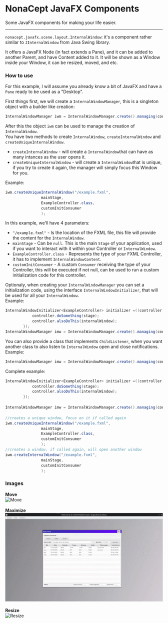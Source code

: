 # NonaCept JavaFX Components

Some JavaFX components for making your life easier.
***
`nonacept.javafx.scene.layout.InternalWindow`: it's a component rather similar to `JInternalWindow` from Java Swing library.

It offers a JavaFX Node (in fact extends a Pane), and it can be added to another Parent, and have Content added to it. It will be shown as a Window inside your Window, it can be resized, moved, and etc.

### How to use
For this example, I will assume you already know a bit of JavaFX and have a `Pane` ready to be used as a "Desktop".

First things first, we will create a `InternalWindowManager`, this is a singleton object with a builder like creation:

```java
InternalWindowManager iwm = InternalWindowManager.create().managing(contentPanel);
```
After this the object `iwm` can be used to manage the creation of `InternalWindow`.<br>
You have two methods to create `InternalWindow`, `createInternalWindow` and `createUniqueInternalWindow`.<br>
+ `createInternalWindow` - will create a `InternalWindow`that can have as many intances as the user opens it.<br>
+ `createUniqueInternalWindow` - will create a `InternalWindow`that is unique, if you try to create it again, the manager will simply focus this Window for you.<br>

Example:
```java
iwm.createUniqueInternalWindow("/example.fxml",
                mainStage, 
                ExampleController.class,
                customInitConsumer
                );
```
In this example, we'll have 4 parameters:<br>
+ `"/example.fxml"` - Is the location of the FXML file, this file will provide the content for the `InternalWindow`.<br>
+ `mainStage` - Can be `null`. This is the main `Stage` of your application, used if you want to interact with it within your Controller or `InternalWindow`.<br>
+ `ExampleController.class` - Represents the type of your FXML Controller, it has to implement `InternalWindowContent`.<br>
+ `customInitConsumer` - A custom `Consumer` receiving the type of your Controller, this will be executed if not null, can be used to run a custom initialization code for this controller.<br>

Optionaly, when creating your `InternalWindowManager` you can set a initialization code, using the interface `InternalWindowInitializer`, that will be used for all your `InternalWindow`.<br>
Example:
```java
InternalWindowInitializer<ExampleController> initializer =((controller, stage, internalWindow) -> {
            controller.doSomething(stage);
            controller.alsoDoThis(internalWindow);
        });
InternalWindowManager imw = InternalWindowManager.create().managing(contentPanel).withInitializer(initializer);
```
You can also provide a class that implements `ChildListener`, when you want another class to also listen to `InternalWindow` open and close notifications.<br>
Example:
```java
InternalWindowManager imw = InternalWindowManager.create().managing(contentPanel).withListener(this);
```
Complete example:
```java
InternalWindowInitializer<ExampleController> initializer =((controller, stage, internalWindow) -> {
            controller.doSomething(stage);
            controller.alsoDoThis(internalWindow);
        });

InternalWindowManager imw = InternalWindowManager.create().managing(contentPanel).withListener(this).withInitializer(initializer);

//creates a unique window, focus on it if called again
iwm.createUniqueInternalWindow("/example.fxml",
                mainStage,
                ExampleController.class,
                customInitConsumer
                );
//creates a window, if called again, will open another window
iwm.createInternalWindow("/example.fxml",
                mainStage,
                customInitConsumer
                );

```

### Images
**Move**<br>
![Move](./screen/iw-move.gif)<br>
<br>
**Maximize**<br>
![Maximize](./screen/iw-max.gif)<br>
<br>
**Resize**<br>
![Resize](./screen/iw-resize.gif)